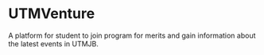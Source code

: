 # UTMVenture
A platform for student to join program for merits and gain information about the latest events in UTMJB.
